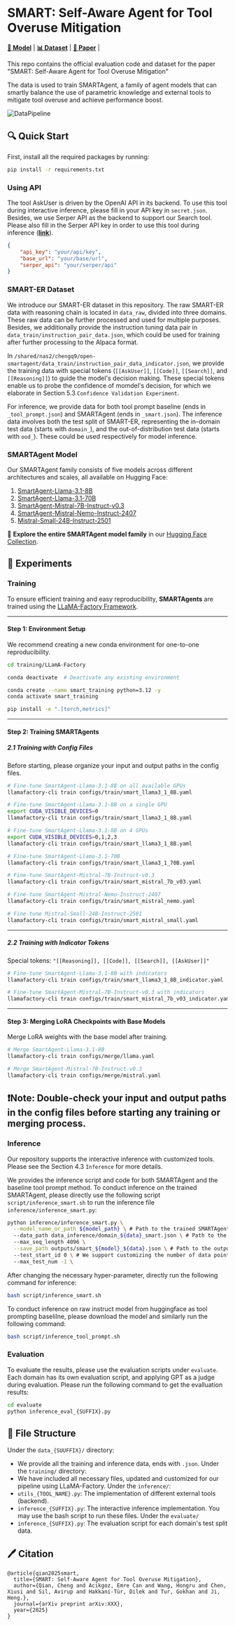 # SMART: Self-Aware Agent for Tool Overuse Mitigation
[**🤗 Model**](https://huggingface.co/collections/emrecanacikgoz/smart-67b2c51f75a7b25003cf7ea3) | [**📊 Dataset**](https://github.com/qiancheng0/Open-SMARTAgent/tree/main/data_raw) | [**📖 Paper**](https://github.com/qiancheng0/Open-SMARTAgent) |

This repo contains the official evaluation code and dataset for the paper "SMART: Self-Aware Agent for Tool Overuse Mitigation"

The data is used to train SMARTAgent, a family of agent models that can smartly balance the use of parametric knowledge and external tools to mitigate tool overuse and achieve performance boost.

![DataPipeline](assets/data_pipeline.png)

## 🔍 Quick Start
First, install all the required packages by running:
```bash
pip install -r requirements.txt
```

### Using API
The tool AskUser is driven by the OpenAI API in its backend. To use this tool during interactive inference, please fill in your API key in `secret.json`. Besides, we use Serper API as the backend to support our Search tool. Please also fill in the Serper API key in order to use this tool during inference ([**link**](https://serper.dev)).
```json
{
    "api_key": "your/api/key",
    "base_url": "your/base/url",
    "serper_api": "your/serper/api"
}
```

### SMART-ER Dataset
We introduce our SMART-ER dataset in this repository. The raw SMART-ER data with reasoning chain is located in `data_raw`, divided into three domains. These raw data can be further processed and used for multiple purposes. Besides, we additionally provide the instruction tuning data pair in `data_train/instruction_pair_data.json`, which could be used for training after further processing to the Alpaca format.

In `/shared/nas2/chengq9/open-smartagent/data_train/instruction_pair_data_indicator.json`, we provide the training data with special tokens (`[[AskUser]]`, `[[Code]]`, `[[Search]]`, and `[[Reasoning]]`) to guide the model's decision making. These special tokens enable us to probe the confidence of momdel's decision, for which we elaborate in Section 5.3 `Confidence Validation Experiment`.

For inference, we provide data for both tool prompt baseline (ends in `_tool_prompt.json`) and SMARTAgent (ends in `_smart.json`). The inference data involves both the test split of SMART-ER, representing the in-domain test data (starts with `domain_`), and the out-of-distribution test data (starts with `ood_`). These could be used respectively for model inference.

### SMARTAgent Model
Our SMARTAgent family consists of five models across different architectures and scales, all available on Hugging Face:
1. [SmartAgent-Llama-3.1-8B](https://huggingface.co/emrecanacikgoz/SmartAgent-Llama-3.1-8B)
2. [SmartAgent-Llama-3.1-70B](https://huggingface.co/emrecanacikgoz/SmartAgent-Llama-3.1-70B)
3. [SmartAgent-Mistral-7B-Instruct-v0.3](https://huggingface.co/emrecanacikgoz/SmartAgent-Mistral-7B-Instruct-v0.3)
4. [SmartAgent-Mistral-Nemo-Instruct-2407](https://huggingface.co/emrecanacikgoz/SmartAgent-Mistral-Nemo-Instruct-2407)
5. [Mistral-Small-24B-Instruct-2501](https://huggingface.co/emrecanacikgoz/Mistral-Small-24B-Instruct-2501)

🔗 **Explore the entire SMARTAgent model family** in our [Hugging Face Collection](https://huggingface.co/collections/emrecanacikgoz/smart-67b2c51f75a7b25003cf7ea3).


## 🧪 Experiments

### Training

To ensure efficient training and easy reproducibility, **SMARTAgents** are trained using the [LLaMA-Factory Framework](https://github.com/hiyouga/LLaMA-Factory).

---

#### **Step 1: Environment Setup**  
We recommend creating a new conda environment for one-to-one reproducibility.

```bash
cd training/LLamA-Factory

conda deactivate  # Deactivate any existing environment

conda create --name smart_training python=3.12 -y
conda activate smart_training

pip install -e ".[torch,metrics]"
```

---

#### **Step 2: Training SMARTAgents**

##### **2.1 Training with Config Files**  
Before starting, please organize your input and output paths in the config files.

```bash
# Fine-tune SmartAgent-Llama-3.1-8B on all available GPUs
llamafactory-cli train configs/train/smart_llama3_1_8B.yaml

# Fine-tune SmartAgent-Llama-3.1-8B on a single GPU
export CUDA_VISIBLE_DEVICES=0
llamafactory-cli train configs/train/smart_llama3_1_8B.yaml

# Fine-tune SmartAgent-Llama-3.1-8B on 4 GPUs
export CUDA_VISIBLE_DEVICES=0,1,2,3
llamafactory-cli train configs/train/smart_llama3_1_8B.yaml

# Fine-tune SmartAgent-Llama-3.1-70B
llamafactory-cli train configs/train/smart_llama3_1_70B.yaml

# Fine-tune SmartAgent-Mistral-7B-Instruct-v0.3
llamafactory-cli train configs/train/smart_mistral_7b_v03.yaml

# Fine-tune SmartAgent-Mistral-Nemo-Instruct-2407
llamafactory-cli train configs/train/smart_mistral_nemo.yaml

# Fine-tune Mistral-Small-24B-Instruct-2501
llamafactory-cli train configs/train/smart_mistral_small.yaml
```

---

##### **2.2 Training with Indicator Tokens**  
Special tokens: `"[[Reasoning]], [[Code]], [[Search]], [[AskUser]]"`

```bash
# Fine-tune SmartAgent-Llama-3.1-8B with indicators
llamafactory-cli train configs/train/smart_llama3_1_8B_indicator.yaml

# Fine-tune SmartAgent-Mistral-7B-Instruct-v0.3 with indicators
llamafactory-cli train configs/train/smart_mistral_7b_v03_indicator.yaml
```

---

#### **Step 3: Merging LoRA Checkpoints with Base Models**  
Merge LoRA weights with the base model after training.

```bash
# Merge SmartAgent-Llama-3.1-8B
llamafactory-cli train configs/merge/llama.yaml

# Merge SmartAgent-Mistral-7B-Instruct-v0.3
llamafactory-cli train configs/merge/mistral.yaml
```
❗️**Note:** Double-check your input and output paths in the config files before starting any training or merging process.
---



### Inference
Our repository supports the interactive inference with customized tools. Please see the Section 4.3 `Inference` for more details.

We provides the inference script and code for both SMARTAgent and the baseline tool prompt method. To conduct inference on the trained SMARTAgent, please directly use the following script `script/inference_smart.sh` to run the inference file `inference/inference_smart.py`:
```bash
python inference/inference_smart.py \
  --model_name_or_path ${model_path} \ # Path to the trained SMARTAgent
  --data_path data_inference/domain_${data}_smart.json \ # Path to the inference data
  --max_seq_length 4096 \
  --save_path outputs/smart_${model}_${data}.json \ # Path to the output path
  --test_start_id 0 \ # We support customizing the number of data points we want to test on
  --max_test_num -1 \
```

After changing the necessary hyper-parameter, directly run the following command for inference:
```bash
bash script/inference_smart.sh
```

To conduct inference on raw instruct model from huggingface as tool prompting baselilne, please download the model and similarly run the following command:
```bash
bash script/inference_tool_prompt.sh
```

### Evaluation
To evaluate the results, please use the evaluation scripts under `evaluate`. Each domain has its own evaluation script, and applying GPT as a judge during evaluation. Please run the following command to get the evalluation results:
```bash
cd evaluate
python inference_eval_{SUFFIX}.py
```

## 📖 File Structure
Under the `data_{SUUFFIX}/` directory:
*  We provide all the training and inference data, ends with `.json`.
Under the `training/` directory:  
* We have included all necessary files, updated and customized for our pipeline using LLaMA-Factory.
Under the `inference/`:
* `utils_{TOOL_NAME}.py`: The implementation of different external tools (backend).
* `inference_{SUFFIX}.py`: The interactive inference implementation. You may use the bash script to run these files.
Under the `evaluate/`
* `inference_{SUFFIX}.py`: The evaluation script for each domain's test split data.

## 🖊️ Citation
```text
@article{qian2025smart,
  title={SMART: Self-Aware Agent for Tool Overuse Mitigation},
  author={Qian, Cheng and Acikgoz, Emre Can and Wang, Hongru and Chen, Xiusi and Sil, Avirup and Hakkani-Tür, Dilek and Tur, Gokhan and Ji, Heng.},
  journal={arXiv preprint arXiv:XXX},
  year={2025}
}
```
